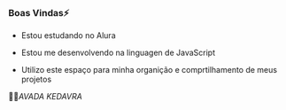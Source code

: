 ### Boas Vindas⚡

- Estou estudando no Alura

- Estou me desenvolvendo na linguagen de JavaScript

- Utilizo este espaço para minha organição e comprtilhamento de meus projetos

🐍💚_AVADA KEDAVRA_
